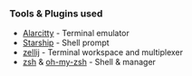 ### Tools & Plugins used

- [Alarcitty](https://alacritty.org) - Terminal emulator
- [Starship](https://starship.rs/) - Shell prompt
- [zellij](https://zellij.dev/) - Terminal workspace and multiplexer
- [zsh](https://www.zsh.org/) & [oh-my-zsh](https://ohmyz.sh/) - Shell & manager
